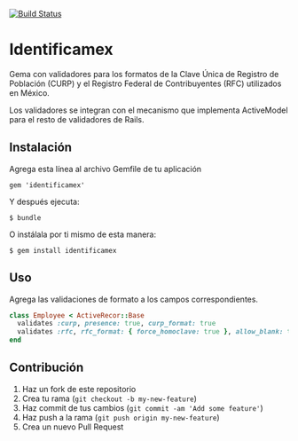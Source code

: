 [![Build Status](https://travis-ci.org/logicalbricks/identificamex.png)](https://travis-ci.org/logicalbricks/identificamex)


# Identificamex

Gema con validadores para los formatos de la Clave Única de Registro de
Población (CURP) y el Registro Federal de Contribuyentes (RFC) utilizados en
México.

Los validadores se integran con el mecanismo que implementa ActiveModel
para el resto de validadores de Rails.

## Instalación

Agrega esta línea al archivo Gemfile de tu aplicación

    gem 'identificamex'

Y después ejecuta:

    $ bundle

O instálala por ti mismo de esta manera:

    $ gem install identificamex

## Uso

Agrega las validaciones de formato a los campos correspondientes.

```ruby
class Employee < ActiveRecor::Base
  validates :curp, presence: true, curp_format: true
  validates :rfc, rfc_format: { force_homoclave: true }, allow_blank: true
end
```

## Contribución

1. Haz un fork de este repositorio
2. Crea tu rama (`git checkout -b my-new-feature`)
3. Haz commit de tus cambios (`git commit -am 'Add some feature'`)
4. Haz push a la rama (`git push origin my-new-feature`)
5. Crea un nuevo Pull Request
